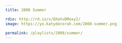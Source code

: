 ```yaml
---
title: 2008 Summer

rdio: http://rd.io/x/QXaYuDMoxyI/
image: https://yo.katydecorah.com/2008-summer.png

permalink: /playlists/2008/summer/
---
```

